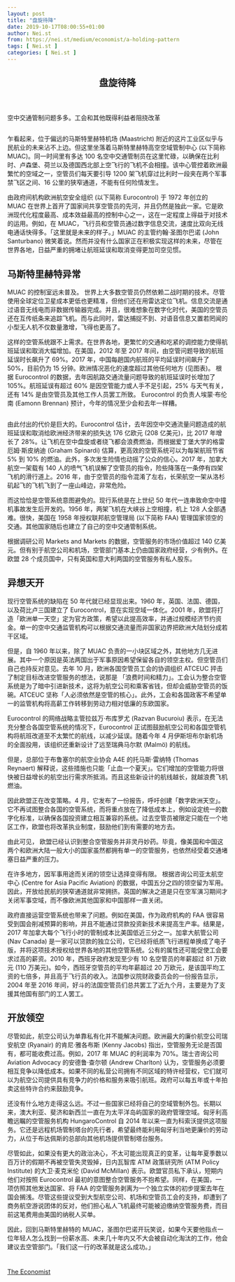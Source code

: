 ```yaml
---
layout: post
title: "盘旋待降"
date: 2019-10-17T08:00:55+01:00
author: Nei.st
from: https://nei.st/medium/economist/a-holding-pattern
tags: [ Nei.st ]
categories: [ Nei.st ]
---
```


<article class="post-407 post type-post status-publish format-standard hentry category-economist" id="post-407">
 <header class="page-header medium Archives">
  <div class="page-header__image">
  </div>
  <div class="page-header__content">
   <h1 class="page-title text-align-center">
    盘旋待降
   </h1>
  </div>
 </header>
 <div class="entry-content aesop-entry-content" id="post-407-content">
  <link as="font" crossorigin="anonymous" href="//cdn.jsdelivr.net/gh/0nd1jyU39XQ/_/glyph/font-face/0uIzqoZjSuJfvSBnvgXTcApMtcVhMcpr.woff" rel="preload" type="font/woff"/>
  <link as="font" crossorigin="anonymous" href="//cdn.jsdelivr.net/gh/0nd1jyU39XQ/_/glyph/font-face/1sTnSLZWDKucPX6SAk.woff" rel="preload" type="font/woff"/>
  <p class="blog-post__description">
   空中交通管制问题多多。工会和其他既得利益者阻挠改革
  </p>
  <span id="more-407">
  </span>
  <div class="navigation__primary-inner">
   <a class="economist__link-logo" href="//nei.st/medium/economist">
   </a>
  </div>
  <div class="container img component-image">
   <div class="aspectRatioPlaceholder">
    <div class="progressiveMedia" data-height="720" data-width="1280">
     <img alt="" class="progressiveMedia-image" data-src="https://cdn.jsdelivr.net/gh/0nd1jyU39XQ/_/img/1/e52bf525ly1g4x478c01gj20zk0k0jwe.jpg" src="https://cdn.jsdelivr.net/gh/0nd1jyU39XQ/_/img/1/e52bf525ly1g4x478c01gj20zk0k0jwe.jpg"/>
    </div>
   </div>
  </div>
  <p>
   乍看起来，位于偏远的马斯特里赫特机场 (Maastricht) 附近的这片工业区似乎与民航业的未来沾不上边。但这里坐落着马斯特里赫特高空空域管制中心 (以下简称 MUAC)。同一时间里有多达 100 名空中交通管制员在这里忙碌，以确保在比利时、卢森堡、荷兰以及德国西北部上空飞行的飞机不会相撞。该中心管控着欧洲最繁忙的空域之一，空管员们每天要引导 1200 架飞机穿过比利时一段夹在两个军事禁飞区之间、16 公里的狭窄通道，不能有任何险情发生。
  </p>
  <p>
   由政府间机构欧洲航空安全组织 (以下简称 Eurocontrol) 于 1972 年创立的 MUAC 在世界上首开了国家间共享空管员的先河，并且仍然是独此一家。它是欧洲现代化程度最高、成本效益最高的控制中心之一，这在一定程度上得益于对技术的运用。例如，在 MUAC，飞行员和空管员通过数字信息交流，速度比双向无线电通话快得多。「这里就是未来的样子。」MUAC 的主管约翰·圣图尔巴诺 (John Santurbano) 微笑着说。然而并没有什么国家正在积极实现这样的未来，尽管在世界各地，日益严重的拥堵让航班延误和取消变得更加司空见惯。
  </p>
  <p>
   <h2>
    马斯特里赫特异常
   </h2>
  </p>
  <p>
   MUAC 的控制室远未普及。
   <span class="markup--p">
    世界上大多数空管员仍然依赖二战时期的技术。尽管使用全球定位卫星成本更低也更精准，但他们还在用雷达定位飞机。信息交流是通过语音无线电而非数据传输器完成。并且，很难想象在数字化时代，美国的空管员还在互传纸条来追踪飞机。而与此同时，雷达捕捉不到、对语音信息又置若罔闻的小型无人机不仅数量激增，飞得也更高了。
   </span>
  </p>
  <p>
   这样的空管系统跟不上需求。在世界各地，更繁忙的交通和吃紧的调控能力使得航班延误和取消大幅增加。在美国，2012 年至 2017 年间，由空管问题导致的航班延误时长飙升了 69%。2017 年，中国每趟国内航班的平均延误时间飙升了 50%，目前仍为 15 分钟。欧洲情况恶化的速度超过其他任何地方 (见图表)。
   <span class="markup--p">
    根据 Eurocontrol 的数据，去年因航路交通流量问题导致的航班延误时长增加了 105%。航班延误有超过 60% 是因空管能力或人手不足引起，25% 与天气有关，还有 14% 是由空管员及其他工作人员罢工所致。
   </span>
   Eurocontrol 的负责人埃蒙·布伦南 (Eamonn Brennan) 预计，今年的情况至少会和去年一样糟。
  </p>
  <div class="code-block code-block-1" style="margin: 8px 0; clear: both;">
   <div class="container ads_KbHEVhh8Rw">
    <div class="card card--blog post-sidebar">
     <div class="card-body">
      <div class="logo_ngcontent-kty-0">
      </div>
      <div class="iframe-blocker U6XAMK63Vh00WqvF2BacIQ">
       <div class="background-h60B">
       </div>
       <div class="WumZiPCS4MeMw4pxQ">
       </div>
      </div>
     </div>
     <div class="card-footer">
      <div class="card-footer-wrapper" layout="row bottom-left">
      </div>
     </div>
    </div>
   </div>
  </div>
  <div class="container img">
   <figure class="image-rightalign">
    <div class="aspectRatioPlaceholder">
     <div class="progressiveMedia" data-height="662" data-width="608">
      <img alt="" class="progressiveMedia-image lazyload" data-src="https://cdn.jsdelivr.net/gh/0nd1jyU39XQ/_/img/1/e52bf525ly1g4x47861b1j20gw0ie40a.jpg" id="zoom-default" src="https://cdn.jsdelivr.net/gh/0nd1jyU39XQ/_/img/1/e52bf525ly1g4x47861b1j20gw0ie40a.jpg"/>
     </div>
    </div>
   </figure>
  </div>
  <p>
   由此付出的代价是巨大的。Eurocontrol 估计，去年因空中交通流量问题造成的航班延误和取消给欧洲经济带来的损失达 176 亿欧元 (208 亿美元)，比 2017 年增长了 28%。让飞机在空中盘旋或者绕飞都会浪费燃油，而根据爱丁堡大学的格雷厄姆·斯皮纳迪 (Graham Spinardi) 估算，更高效的空管系统可以为每架航班节省 5% 到 10% 的燃油。此外，多次发生险情也动摇了公众的信心。2017 年，加拿大航空一架载有 140 人的喷气飞机误解了空管员的指令，险些降落在一条停有四架飞机的滑行道上。2016 年，由于空管员的指令混淆了左右，长荣航空一架从洛杉矶起飞的飞机飞到了一座山峰边，非常危险。
  </p>
  <p>
   而这恰恰是空管系统意图避免的。现行系统是在上世纪 50 年代一连串致命空中撞机事故发生后开发的。1956 年，两架飞机在大峡谷上空相撞，机上 128 人全部遇难。很快，美国在 1958 年授权联邦航空管理局 (以下简称 FAA) 管理国家领空的交通。其他国家随后也建立了自己的空中交通管制系统。
  </p>
  <p>
   根据调研公司 Markets and Markets 的数据，空管服务的市场价值超过 140 亿美元。但有别于航空公司和机场，空管部门基本上仍由国家政府经营，少有例外。在欧盟 28 个成员国中，只有英国和意大利两国的空管服务有私人股东。
  </p>
  <p>
   <h2>
    异想天开
   </h2>
  </p>
  <p>
   现行空管系统的缺陷在 50 年代就已经显现出来。1960 年，英国、法国、德国，以及荷比卢三国建立了 Eurocontrol，意在实现空域一体化。2001 年，欧盟将打造「欧洲单一天空」定为官方政策，希望以此提高效率，并通过规模经济节约资金。单一的空中交通监管机构可以根据交通流量而非国家边界把欧洲大陆划分成若干区域。
  </p>
  <p>
   但是，自 1960 年以来，除了 MUAC 负责的一小块区域之外，其他地方几无进展。其中一个原因是英法两国出于军事原因希望保留各自的领空主权。但空管员们自己也持反对意见。去年 10 月，欧洲各国空管员工会的协调组织 ATCEUC 抨击了制定目标改进空管服务的想法，说那是 「浪费时间和精力」。工会认为整合空管系统是为了暗中引进新技术，这将为航空公司和乘客省钱，但却会威胁空管员的饭碗。ATCEUC 坚称「人必须依然是空管的核心」。此外，工会和各国政客不希望单一的监管机构将高薪工作转移到劳动力相对低廉的东欧国家。
  </p>
  <div class="code-block code-block-1" style="margin: 8px 0; clear: both;">
   <div class="container ads_KbHEVhh8Rw">
    <div class="card card--blog post-sidebar">
     <div class="card-body">
      <div class="logo_ngcontent-kty-0">
      </div>
      <div class="iframe-blocker U6XAMK63Vh00WqvF2BacIQ">
       <div class="background-h60B">
       </div>
       <div class="WumZiPCS4MeMw4pxQ">
       </div>
      </div>
     </div>
     <div class="card-footer">
      <div class="card-footer-wrapper" layout="row bottom-left">
      </div>
     </div>
    </div>
   </div>
  </div>
  <p>
   Eurocontrol 的网络战略主管拉兹万·布库罗尤 (Razvan Bucuroiu) 表示，在无法充分整合各国空管系统的情况下，Eurocontrol 正试图鼓励航空公司和各国空管机构将航班改道至不太繁忙的航线，以减少延误。随着今年 4 月伊斯坦布尔新机场的全面投用，该组织还重新设计了远至瑞典马尔默 (Malmö) 的航线。
  </p>
  <p>
   但是，总部位于布鲁塞尔的航空业协会 A4E 的托马斯·雷纳特 (Thomas Reynaert) 解释说，这些措施也只能「止血一个夏天」。它们增加的空管能力将很快被日益增长的航空出行需求所抵消。而且这些新设计的航线越长，就越浪费飞机燃油。
  </p>
  <p>
   因此欧盟正在改变策略。4 月，它发布了一份报告，呼吁创建「数字欧洲天空」。它不再试图整合各国的空管系统，而将重点放在了降低成本上，例如设定统一的数字化标准，以确保各国投资建立相互兼容的系统。过去空管员被限定只能在一个地区工作，欧盟也将改革执业制度，鼓励他们到有需要的地方去。
  </p>
  <p>
   由此可见，
   <span class="markup--p">
    欧盟已经认识到整合空管服务并非灵丹妙药。毕竟，像美国和中国这两个和欧洲大陆一般大小的国家虽然都拥有单一的空管服务，也依然经受着交通堵塞日益严重的压力。
   </span>
  </p>
  <p>
   在许多地方，因军事用途而关闭的领空让选择变得有限。
   <span class="markup--p">
    根据咨询公司亚太航空中心 (Centre for Asia Pacific Aviation) 的数据，中国五分之四的领空留为军用。
   </span>
   因此，开放给民航的狭窄通道就非常拥挤。英国的解决之道是只在空军演习期间才关闭军事空域，而不像欧洲其他国家和中国那样一直关闭。
  </p>
  <p>
   政府直接运营空管系统也带来了问题。例如在美国，作为政府机构的 FAA 很容易受到国会削减预算的影响，并且不能通过贷款投资新技术来提高生产率。结果是，2017 年加拿大每个飞行小时的管制成本比美国低近三分之一。加拿大航管公司 (Nav Canada) 是一家可以贷款的独立公司，它已经将纸质飞行进程单换成了电子版，并将这项技术授权给世界各地的其他空管系统。公有的属性还可能促使工会要求过高的薪资。2010 年，西班牙政府发现至少有 10 名空管员的年薪超过 81 万欧元 (110 万美元)。如今，西班牙空管员的平均年薪超过 20 万欧元，是该国平均工资的七倍多，并且高于飞行员的收入。法国参议院财政委员会的一份报告显示，2004 年至 2016 年间，好斗的法国空管员们总共罢工了近九个月，主要是为了支援其他国有部门的工人罢工。
  </p>
  <div class="code-block code-block-1" style="margin: 8px 0; clear: both;">
   <div class="container ads_KbHEVhh8Rw">
    <div class="card card--blog post-sidebar">
     <div class="card-body">
      <div class="logo_ngcontent-kty-0">
      </div>
      <div class="iframe-blocker U6XAMK63Vh00WqvF2BacIQ">
       <div class="background-h60B">
       </div>
       <div class="WumZiPCS4MeMw4pxQ">
       </div>
      </div>
     </div>
     <div class="card-footer">
      <div class="card-footer-wrapper" layout="row bottom-left">
      </div>
     </div>
    </div>
   </div>
  </div>
  <p>
   <h2>
    开放领空
   </h2>
  </p>
  <p>
   尽管如此，航空公司认为单靠私有化并不能解决问题。欧洲最大的廉价航空公司瑞安航空 (Ryanair) 的肯尼·雅各布斯 (Kenny Jacobs) 指出，空管服务无论是否国有，都可能收费过高。例如，2017 年 MUAC 的利润率为 70%。瑞士咨询公司 Aviation Advocacy 的安德鲁·查尔顿 (Andrew Charlton) 认为，空管服务必须要相互竞争以降低成本。如果不同的私营公司拥有不同区域的特许经营权，它们就可以为航空公司提供具有竞争力的价格和服务来吸引航班。政府可以每五年或十年拍卖这些特许合约来鼓励竞争。
  </p>
  <p>
   还没有什么地方走得这么远。不过一些国家已经将自己的空域管制外包。长期以来，澳大利亚、斐济和新西兰一直在为太平洋岛屿国家的政府管理空域。匈牙利高瞻远瞩的空管服务机构 HungaroControl 自 2014 年以来一直为科索沃提供这项服务。它还是远程机场管制塔台的先行者，希望最终能利用匈牙利当地更廉价的劳动力，从位于布达佩斯的总部向其他机场提供管制塔台服务。
  </p>
  <p>
   尽管如此，如果没有更大的政治决心，不太可能出现真正的变革，让每年夏季数以百万计的假期不再被空管失灵毁掉，日内瓦智库 ATM 政策研究所 (ATM Policy Institute) 的大卫·麦克米伦 (David McMillan) 表示。欧盟官员私下承认，短期内他们对按照 Eurocontrol 最初的意图整合空管服务不抱希望。同样，在美国，一项仿照其他发达国家、将 FAA 的空管服务剥离为一个独立实体的初步提案去年在国会搁浅。尽管这些提议受到大型航空公司、机场和空管员工会的支持，却遭到了商务航空游说团体的反对，他们担心私人飞机最终可能被迫缴纳空管服务费，而目前这笔费用由美国的纳税人买单。
  </p>
  <p>
   因此，回到马斯特里赫特的 MUAC，圣图尔巴诺开玩笑说，如果今天要他指点一位年轻人怎么找到一份薪水高、未来几十年内又不大会被自动化淘汰的工作，他会建议去空管部门。「我们这一行的改革就是这么成功。」
  </p>
  <div class="container ag ah">
   <div class="fe n el">
    <a class="dt du bn bo bp bq br bs bt bu dv dw bx by dx dy" href="https://nei.st/medium/economist?source=https://www.economist.com/international/2019/06/15/air-traffic-control-is-a-mess">
     <div class="c ff fg ag ah fh el fi fj ce fk fl fm fn fo fp fq fr fs ft fu">
      <div class="bs em en eo ep eq fv ah fw fg ag bm eu fx q fy fz p ac">
      </div>
     </div>
    </a>
   </div>
  </div>
  <div class="code-block code-block-2" style="margin: 8px 0; clear: both;">
   <br/>
   <div class="container ads_KbHEVhh8Rw">
    <div class="card card--blog post-sidebar">
     <div class="card-body">
      <div class="logo_ngcontent-kty-0">
      </div>
      <div class="iframe-blocker U6XAMK63Vh00WqvF2BacIQ">
       <div class="background-h60B">
       </div>
       <div class="WumZiPCS4MeMw4pxQ">
       </div>
      </div>
     </div>
     <div class="card-footer">
      <div class="card-footer-wrapper" layout="row bottom-left">
      </div>
     </div>
    </div>
   </div>
  </div>
 </div>
 <footer class="entry-footer">
  <div class="categories icon-link">
   <a href="https://nei.st/category/medium/economist" rel="category tag">
    The Economist
   </a>
  </div>
 </footer>
</article>

